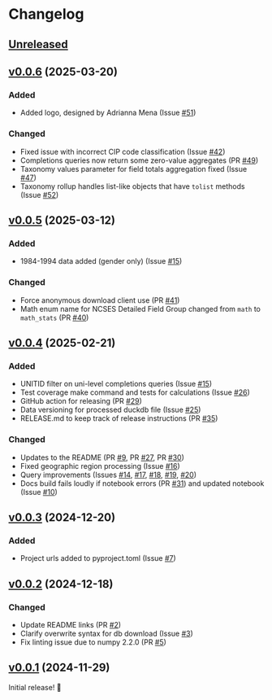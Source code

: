# Changelog

## [Unreleased]

## [v0.0.6] (2025-03-20)

### Added

- Added logo, designed by Adrianna Mena (Issue [#51](https://github.com/scienceforamerica/scipeds/issues/51))

### Changed

- Fixed issue with incorrect CIP code classification (Issue [#42](https://github.com/scienceforamerica/scipeds/issues/42))
- Completions queries now return some zero-value aggregates (PR [#49](https://github.com/scienceforamerica/scipeds/pulls/49))
- Taxonomy values parameter for field totals aggregation fixed (Issue [#47](https://github.com/scienceforamerica/scipeds/issues/47))
- Taxonomy rollup handles list-like objects that have `tolist` methods (Issue [#52](https://github.com/scienceforamerica/scipeds/issues/52))

## [v0.0.5] (2025-03-12)

### Added

- 1984-1994 data added (gender only) (Issue [#15](https://github.com/scienceforamerica/scipeds/issues/15))

### Changed
- Force anonymous download client use (PR [#41](https://github.com/scienceforamerica/scipeds/pull/41))
- Math enum name for NCSES Detailed Field Group changed from `math` to `math_stats` (PR [#40](https://github.com/scienceforamerica/scipeds/pull/40))

## [v0.0.4] (2025-02-21)

### Added 

- UNITID filter on uni-level completions queries (Issue [#15](https://github.com/scienceforamerica/scipeds/issues/15))
- Test coverage make command and tests for calculations (Issue [#26](https://github.com/scienceforamerica/scipeds/issues/26))
- GitHub action for releasing (PR [#29](https://github.com/scienceforamerica/scipeds/pull/29))
- Data versioning for processed duckdb file (Issue [#25](https://github.com/scienceforamerica/scipeds/issues/25))
- RELEASE.md to keep track of release instructions (PR [#35](https://github.com/scienceforamerica/scipeds/pull/35))

### Changed

- Updates to the README (PR [#9](https://github.com/scienceforamerica/scipeds/pull/9), PR [#27](https://github.com/scienceforamerica/scipeds/pull/27), PR [#30](https://github.com/scienceforamerica/scipeds/pull/30))
- Fixed geographic region processing (Issue [#16](https://github.com/scienceforamerica/scipeds/issues/16))
- Query improvements (Issues [#14](https://github.com/scienceforamerica/scipeds/issues/14), [#17](https://github.com/scienceforamerica/scipeds/issues/17), [#18](https://github.com/scienceforamerica/scipeds/issues/18), [#19](https://github.com/scienceforamerica/scipeds/issues/19), [#20](https://github.com/scienceforamerica/scipeds/issues/20))
- Docs build fails loudly if notebook errors (PR [#31](https://github.com/scienceforamerica/scipeds/pull/31)) and updated notebook (Issue [#10](https://github.com/scienceforamerica/scipeds/issues/10))

## [v0.0.3] (2024-12-20)

### Added

- Project urls added to pyproject.toml (Issue [#7](https://github.com/scienceforamerica/scipeds/issues/7))

## [v0.0.2] (2024-12-18)

### Changed

- Update README links (PR [#2](https://github.com/scienceforamerica/scipeds/pull/2))
- Clarify overwrite syntax for db download (Issue [#3](https://github.com/scienceforamerica/scipeds/issues/3))
- Fix linting issue due to numpy 2.2.0 (PR [#5](https://github.com/scienceforamerica/scipeds/pull/5))

## [v0.0.1] (2024-11-29)

Initial release! 🎉

[Unreleased]: https://github.com/scienceforamerica/scipeds/compare/v0.0.6...HEAD
[v0.0.6]: https://github.com/scienceforamerica/scipeds/compare/v0.0.5...v0.0.6
[v0.0.5]: https://github.com/scienceforamerica/scipeds/compare/v0.0.4...v0.0.5
[v0.0.4]: https://github.com/scienceforamerica/scipeds/compare/v0.0.3...v0.0.4
[v0.0.3]: https://github.com/scienceforamerica/scipeds/compare/v0.0.2...v0.0.3
[v0.0.2]: https://github.com/scienceforamerica/scipeds/compare/v0.0.1...v0.0.2
[v0.0.1]: https://github.com/scienceforamerica/scipeds/releases/tag/v0.0.1
